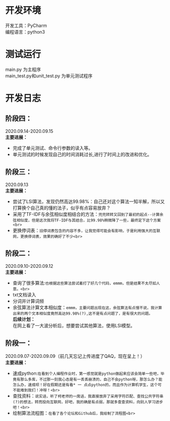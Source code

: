 开发环境<br>
=====
开发工具：PyCharm<br>
编程语言：python3<br>

测试运行<br>
=====
main.py 为主程序<br>
main_test.py和unit_test.py 为单元测试程序<br>

开发日志<br>
=====

阶段四：<br>
----
2020.09.14-2020.09.15<br>
**主要进展：<br>**
* 完成了单元测试、命令行参数的读入等。<br>
* 单元测试的时候发现自己的时间消耗过长,进行了时间上的改进和优化。<br>

阶段三：<br>
----
2020.09.13<br>
**主要进展：<br>**
* 尝试了LSI算法，发现仍然高达99.98%：自己还对这个算法一知半解，所以又打算换个自己真的懂的法子，似乎有点容易放弃？<br>
* 采用了TF-IDF与余弦相似度相结合的方法：`兜兜转转又回到了最初的起点--计算余弦相似度，但是这次我将TF-IDF与其结合，比99.98%稍微降了一些，最终定下这个方案<br>`
* 更换停词表：`旧停词表包含的内容不多，让我觉得可能会有影响，于是利用强大的互联网，更换停词表，效果的确好了不少<br>`

阶段二：<br>
----
2020.09.10-2020.09.12<br>
**主要进展：<br>**
* 查询了很多算法:`也根据这些算法尝试着打了好几个代码，emmm，但是结果不太尽如人意。<br>`
* txt文档读入<br>
* 分词并计算词频<br>
* 余弦算法计算文本相似度：`emmm，主要问题出现在这，余弦算法有点慢不说，我计算出来的两个文本相似度竟然高达99.98%(?),这不是有点问题了，是有很大的问题。`<br>
**后续计划：<br>**
在网上看了一大波分析后，想要尝试其他算法，使用LSI模型。<br>

阶段一：<br>
----
2020.09.07-2020.09.09（前几天忘记上传进度了QAQ，现在呈上！）<br>
**主要进展：<br>**
* 速成python:`在看到个人编程作业时，第一感觉就是python做起来应该会简单一些吧，毕竟有那么多库，不过那一刻我心态是有一丢丢崩溃的，自己不会python呀，那怎么办？能怎么办，速成呗！好在假期还是有看* 一 点点python的，而且作为计算机学生，这个可不能难到我们！冲呀！<br>`
* 查找资料：`说实话，听了柯老师的一席话，我直接放弃了采用字符匹配、查找公共字符串(?)的想法，转而投向互联网，好吧，我的确是有点弱，那就多查查资料，向别人学习进步吧！<br>`
* 绘制算法流程图：`在看了各个论坛和Github后，我绘制了流程图<br>`
